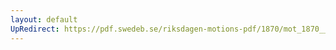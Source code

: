 ```yaml
---
layout: default
UpRedirect: https://pdf.swedeb.se/riksdagen-motions-pdf/1870/mot_1870__ak__00211/mot_1870__ak__00211_002.pdf
---
```

